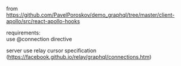 from  
https://github.com/PavelPoroskov/demo_graphql/tree/master/client-apollo/src/react-apollo-hooks  

requirements:  
use @connection directive  

server use relay cursor specification (https://facebook.github.io/relay/graphql/connections.htm)

